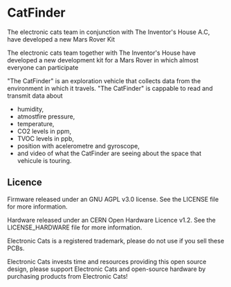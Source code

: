 # CatFinder


The electronic cats team in conjunction with The Inventor's House A.C, have developed a new Mars Rover Kit 

The electronic cats team together with The Inventor's House have developed a new development kit for a Mars Rover in which almost everyone can participate

"The CatFinder" is an exploration vehicle that collects data from the environment in which it travels.
"The CatFinder" is cappable to read and transmit data about 
- humidity, 
- atmostfire pressure, 
- temperature, 
- CO2 levels in ppm, 
- TVOC levels in ppb, 
- position with acelerometre and gyroscope, 
- and video of what the CatFinder are seeing about the space that vehicule is touring.

## Licence ##

Firmware released under an GNU AGPL v3.0 license. See the LICENSE file for more information.

Hardware released under an CERN Open Hardware Licence v1.2. See the LICENSE_HARDWARE file for more information.

Electronic Cats is a registered trademark, please do not use if you sell these PCBs.

Electronic Cats invests time and resources providing this open source design, please support Electronic Cats and open-source hardware by purchasing products from Electronic Cats!
